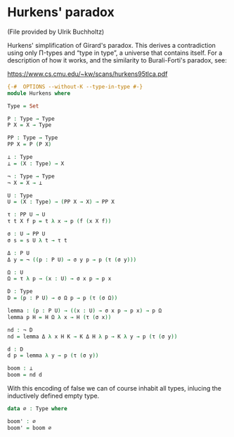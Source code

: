# Hurkens' paradox
(File provided by Ulrik Buchholtz)

Hurkens' simplification of Girard's paradox.
This derives a contradiction using only Π-types
and “type in type”, a universe that contains itself.
For a description of how it works, and the
similarity to Burali-Forti's paradox, see:

https://www.cs.cmu.edu/~kw/scans/hurkens95tlca.pdf

```agda
{-#  OPTIONS --without-K --type-in-type #-}
module Hurkens where

Type = Set

P : Type → Type
P X = X → Type

PP : Type → Type
PP X = P (P X)

⊥ : Type
⊥ = (X : Type) → X

¬ : Type → Type
¬ X = X → ⊥

U : Type
U = (X : Type) → (PP X → X) → PP X

τ : PP U → U
τ t X f p = t λ x → p (f (x X f))

σ : U → PP U
σ s = s U λ t → τ t

Δ : P U
Δ y = ¬ ((p : P U) → σ y p → p (τ (σ y)))

Ω : U
Ω = τ λ p → (x : U) → σ x p → p x

D : Type
D = (p : P U) → σ Ω p → p (τ (σ Ω))

lemma : (p : P U) → ((x : U) → σ x p → p x) → p Ω
lemma p H = H Ω λ x → H (τ (σ x))

nd : ¬ D
nd = lemma Δ λ x H K → K Δ H λ p → K λ y → p (τ (σ y))

d : D
d p = lemma λ y → p (τ (σ y))

boom : ⊥
boom = nd d
```

With this encoding of false we can of course inhabit all types,
inlucing the inductively defined empty type.

```agda
data ∅ : Type where

boom' : ∅
boom' = boom ∅
```

